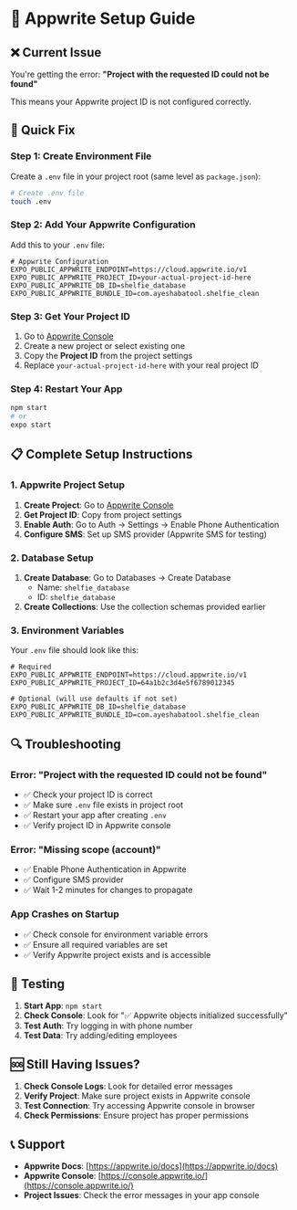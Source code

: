 # 🚀 Appwrite Setup Guide

## ❌ Current Issue
You're getting the error: **"Project with the requested ID could not be found"**

This means your Appwrite project ID is not configured correctly.

## 🔧 Quick Fix

### Step 1: Create Environment File
Create a `.env` file in your project root (same level as `package.json`):

```bash
# Create .env file
touch .env
```

### Step 2: Add Your Appwrite Configuration
Add this to your `.env` file:

```env
# Appwrite Configuration
EXPO_PUBLIC_APPWRITE_ENDPOINT=https://cloud.appwrite.io/v1
EXPO_PUBLIC_APPWRITE_PROJECT_ID=your-actual-project-id-here
EXPO_PUBLIC_APPWRITE_DB_ID=shelfie_database
EXPO_PUBLIC_APPWRITE_BUNDLE_ID=com.ayeshabatool.shelfie_clean
```

### Step 3: Get Your Project ID
1. Go to [Appwrite Console](https://console.appwrite.io/)
2. Create a new project or select existing one
3. Copy the **Project ID** from the project settings
4. Replace `your-actual-project-id-here` with your real project ID

### Step 4: Restart Your App
```bash
npm start
# or
expo start
```

## 📋 Complete Setup Instructions

### 1. Appwrite Project Setup
1. **Create Project**: Go to [Appwrite Console](https://console.appwrite.io/)
2. **Get Project ID**: Copy from project settings
3. **Enable Auth**: Go to Auth → Settings → Enable Phone Authentication
4. **Configure SMS**: Set up SMS provider (Appwrite SMS for testing)

### 2. Database Setup
1. **Create Database**: Go to Databases → Create Database
   - Name: `shelfie_database`
   - ID: `shelfie_database`
2. **Create Collections**: Use the collection schemas provided earlier

### 3. Environment Variables
Your `.env` file should look like this:

```env
# Required
EXPO_PUBLIC_APPWRITE_ENDPOINT=https://cloud.appwrite.io/v1
EXPO_PUBLIC_APPWRITE_PROJECT_ID=64a1b2c3d4e5f6789012345

# Optional (will use defaults if not set)
EXPO_PUBLIC_APPWRITE_DB_ID=shelfie_database
EXPO_PUBLIC_APPWRITE_BUNDLE_ID=com.ayeshabatool.shelfie_clean
```

## 🔍 Troubleshooting

### Error: "Project with the requested ID could not be found"
- ✅ Check your project ID is correct
- ✅ Make sure `.env` file exists in project root
- ✅ Restart your app after creating `.env`
- ✅ Verify project ID in Appwrite console

### Error: "Missing scope (account)"
- ✅ Enable Phone Authentication in Appwrite
- ✅ Configure SMS provider
- ✅ Wait 1-2 minutes for changes to propagate

### App Crashes on Startup
- ✅ Check console for environment variable errors
- ✅ Ensure all required variables are set
- ✅ Verify Appwrite project exists and is accessible

## 📱 Testing

1. **Start App**: `npm start`
2. **Check Console**: Look for "✅ Appwrite objects initialized successfully"
3. **Test Auth**: Try logging in with phone number
4. **Test Data**: Try adding/editing employees

## 🆘 Still Having Issues?

1. **Check Console Logs**: Look for detailed error messages
2. **Verify Project**: Make sure project exists in Appwrite console
3. **Test Connection**: Try accessing Appwrite console in browser
4. **Check Permissions**: Ensure project has proper permissions

## 📞 Support

- **Appwrite Docs**: [https://appwrite.io/docs](https://appwrite.io/docs)
- **Appwrite Console**: [https://console.appwrite.io/](https://console.appwrite.io/)
- **Project Issues**: Check the error messages in your app console
